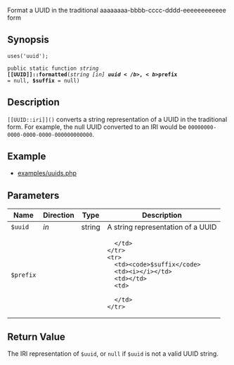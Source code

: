 Format a UUID in the traditional aaaaaaaa-bbbb-cccc-dddd-eeeeeeeeeeee form

## Synopsis

<code>uses('uuid');</code>

<code>public static function <i>string</i> <b>[[UUID]]::formatted</b>(<i>string</i> <i>[in]</i> <b>$uuid</b>, <b>$prefix</b> = null, <b>$suffix</b> = null)</code>

## Description

`[[UUID::iri]]()` converts a string representation of a UUID in the
traditional form.
For example, the null UUID converted to an IRI would be `00000000-0000-0000-0000-000000000000`.

## Example

* [examples/uuids.php](http://github.com/nexgenta/eregansu/blob/master/examples/uuids.php)

## Parameters

<table>
  <thead>
    <tr>
      <th>Name</th>
      <th>Direction</th>
      <th>Type</th>
      <th>Description</th>
    </tr>
  </thead>
  <tbody>
    <tr>
      <td><code>$uuid</code>
      <td><i>in</i></td>
      <td>string</td>
      <td>
A string representation of a UUID
      </td>
    </tr>
    <tr>
      <td><code>$prefix</code>
      <td><i></i></td>
      <td></td>
      <td>

      </td>
    </tr>
    <tr>
      <td><code>$suffix</code>
      <td><i></i></td>
      <td></td>
      <td>

      </td>
    </tr>
  </tbody>
</table>

## Return Value

The IRI representation of `$uuid`, or `null` if `$uuid` is not a valid UUID string.

